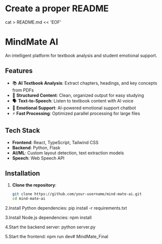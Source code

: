 # Create a proper README
cat > README.md << 'EOF'
# MindMate AI

An intelligent platform for textbook analysis and student emotional support.

## Features

- 📚 **AI Textbook Analysis**: Extract chapters, headings, and key concepts from PDFs
- 🎯 **Structured Content**: Clean, organized output for easy studying
- 🗣️ **Text-to-Speech**: Listen to textbook content with AI voice
- 💬 **Emotional Support**: AI-powered emotional support chatbot
- ⚡ **Fast Processing**: Optimized parallel processing for large files

## Tech Stack

- **Frontend**: React, TypeScript, Tailwind CSS
- **Backend**: Python, Flask
- **AI/ML**: Custom layout detection, text extraction models
- **Speech**: Web Speech API

## Installation

1. **Clone the repository**:
   ```bash
   git clone https://github.com/your-username/mind-mate-ai.git
   cd mind-mate-ai

2.Install Python dependencies:
pip install -r requirements.txt


3.Install Node.js dependencies:
npm install


4.Start the backend server:
python server.py

5.Start the frontend:
npm run dev#   M i n d M a t e _ F i n a l  
 